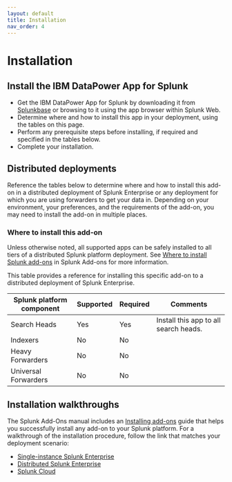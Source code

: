 ```yaml
---
layout: default
title: Installation
nav_order: 4
---
```

# Installation

## Install the IBM DataPower App for Splunk

- Get the IBM DataPower App for Splunk by downloading it from [Splunkbase](https://splunkbase.splunk.com/app/0000/) or browsing to it using the app browser within Splunk Web.
- Determine where and how to install this app in your deployment, using the tables on this page.
- Perform any prerequisite steps before installing, if required and specified in the tables below.
- Complete your installation.


## Distributed deployments

Reference the tables below to determine where and how to install this add-on in a distributed deployment of Splunk Enterprise or any deployment for which you are using forwarders to get your data in. Depending on your environment, your preferences, and the requirements of the add-on, you may need to install the add-on in multiple places.

### Where to install this add-on

Unless otherwise noted, all supported apps can be safely installed to all tiers of a distributed Splunk platform deployment. See [Where to install Splunk add-ons](http://docs.splunk.com/Documentation/AddOns/released/Overview/Wheretoinstall) in Splunk Add-ons for more information.

This table provides a reference for installing this specific add-on to a distributed deployment of Splunk Enterprise.

| Splunk platform component | Supported | Required | Comments
| ------------------------- | --------- | -------- | --------
| Search Heads              | Yes       | Yes      | Install this app to all search heads.
| Indexers                  | No        | No       |
| Heavy Forwarders          | No        | No       |
| Universal Forwarders      | No        | No       |


## Installation walkthroughs

The Splunk Add-Ons manual includes an [Installing add-ons](http://docs.splunk.com/Documentation/AddOns/released/Overview/Installingadd-ons) guide that helps you successfully install any add-on to your Splunk platform.
For a walkthrough of the installation procedure, follow the link that matches your deployment scenario:

- [Single-instance Splunk Enterprise](http://docs.splunk.com/Documentation/AddOns/released/Overview/Singleserverinstall)
- [Distributed Splunk Enterprise](http://docs.splunk.com/Documentation/AddOns/released/Overview/Distributedinstall)
- [Splunk Cloud](http://docs.splunk.com/Documentation/AddOns/released/Overview/SplunkCloudinstall)